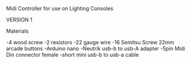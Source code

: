 
Midi Controller for use on Lighting Consoles

VERSION 1

Materials

-4 wood screw
-2 resistors
-22 gauge wire
-16 Semitsu Screw 22mm arcade buttons
-Arduino nano
-Neutrik usb-b to usb-A adapter
-5pin Midi Din connector female
-short mini usb-b to usb-a cable


